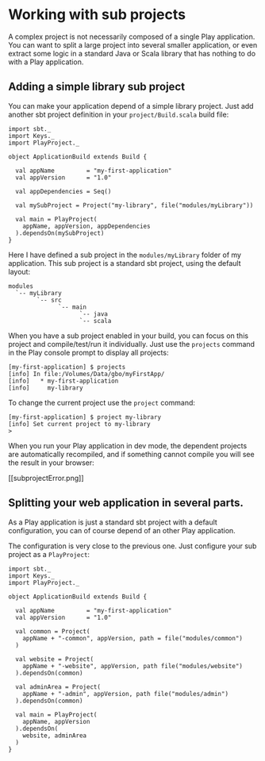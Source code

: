 # Working with sub projects

A complex project is not necessarily composed of a single Play application. You can want to split a large project into several smaller application, or even extract some logic in a standard Java or Scala library that has nothing to do with a Play application.

## Adding a simple library sub project

You can make your application depend of a simple library project. Just add another sbt project definition in your `project/Build.scala` build file:

```
import sbt._
import Keys._
import PlayProject._

object ApplicationBuild extends Build {

  val appName         = "my-first-application"
  val appVersion      = "1.0"

  val appDependencies = Seq()
  
  val mySubProject = Project("my-library", file("modules/myLibrary"))

  val main = PlayProject(
    appName, appVersion, appDependencies
  ).dependsOn(mySubProject)
}
```

Here I have defined a sub project in the `modules/myLibrary` folder of my application. This sub project is a standard sbt project, using the default layout:

```
modules
  `-- myLibrary
        `-- src
              `-- main
                    `-- java
                    `-- scala 
```

When you have a sub project enabled in your build, you can focus on this project and compile/test/run it individually. Just use the `projects` command in the Play console prompt to display all projects:

```
[my-first-application] $ projects
[info] In file:/Volumes/Data/gbo/myFirstApp/
[info] 	 * my-first-application
[info] 	   my-library
```

To change the current project use the `project` command:

```
[my-first-application] $ project my-library
[info] Set current project to my-library
>
```

When you run your Play application in dev mode, the dependent projects are automatically recompiled, and if something cannot compile you will see the result in your browser:

[[subprojectError.png]]

## Splitting your web application in several parts.

As a Play application is just a standard sbt project with a default configuration, you can of course depend of an other Play application. 

The configuration is very close to the previous one. Just configure your sub project as a `PlayProject`:

```
import sbt._
import Keys._
import PlayProject._

object ApplicationBuild extends Build {

  val appName         = "my-first-application"
  val appVersion      = "1.0"

  val common = Project(
    appName + "-common", appVersion, path = file("modules/common")
  )
  
  val website = Project(
    appName + "-website", appVersion, path file("modules/website")
  ).dependsOn(common)
  
  val adminArea = Project(
    appName + "-admin", appVersion, path file("modules/admin")
  ).dependsOn(common)
  
  val main = PlayProject(
    appName, appVersion
  ).dependsOn(
    website, adminArea
  )
}
```

